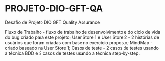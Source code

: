 # PROJETO-DIO-GFT-QA
Desafio de Projeto DIO GFT Quality Assurance

Fluxo de Trabalho - fluxo de trabalho de desenvolvimento e do ciclo de vida do bug criado para este projeto;
User Store 1 e User Store 2 - 2 histórias de usuários que foram criadas com base no exercício proposto;
MindMap - criado baseado na User Store 1;
Casos de teste - 2 casos de testes usando a técnica BDD e 2 casos de testes usando a técnica step-by-step.
